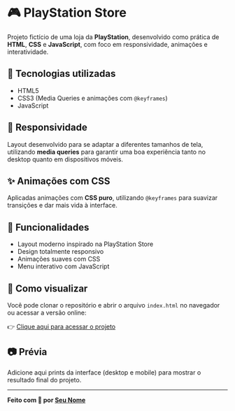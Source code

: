 


# 🎮 PlayStation Store

Projeto fictício de uma loja da **PlayStation**, desenvolvido como prática de **HTML**, **CSS** e **JavaScript**, com foco em responsividade, animações e interatividade.

## 🔧 Tecnologias utilizadas

- HTML5  
- CSS3 (Media Queries e animações com `@keyframes`)  
- JavaScript

## 📱 Responsividade

Layout desenvolvido para se adaptar a diferentes tamanhos de tela, utilizando **media queries** para garantir uma boa experiência tanto no desktop quanto em dispositivos móveis.

## ✨ Animações com CSS

Aplicadas animações com **CSS puro**, utilizando `@keyframes` para suavizar transições e dar mais vida à interface.

## 📌 Funcionalidades

- Layout moderno inspirado na PlayStation Store  
- Design totalmente responsivo  
- Animações suaves com CSS  
- Menu interativo com JavaScript

## 🚀 Como visualizar

Você pode clonar o repositório e abrir o arquivo `index.html` no navegador ou acessar a versão online:

👉 [Clique aqui para acessar o projeto](https://seu-usuario.github.io/playstation-store)

## 📷 Prévia

Adicione aqui prints da interface (desktop e mobile) para mostrar o resultado final do projeto.

---

**Feito com 💙 por [Seu Nome](https://github.com/seu-usuario)**
 
